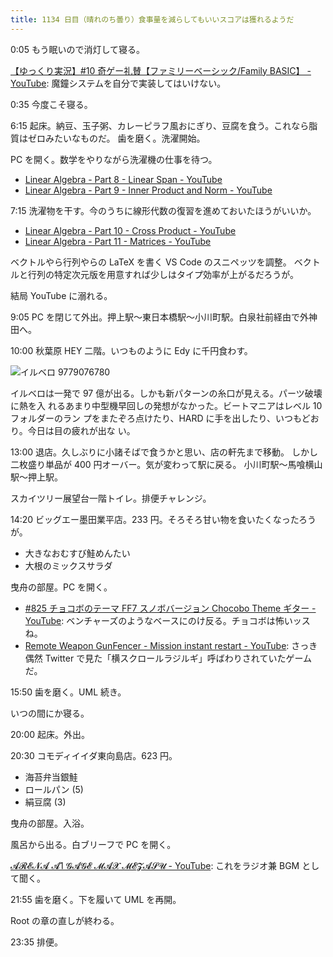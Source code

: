 ```yaml
---
title: 1134 日目（晴れのち曇り）食事量を減らしてもいいスコアは獲れるようだ
---
```


0:05 もう眠いので消灯して寝る。

[【ゆっくり実況】#10 奇ゲー礼賛【ファミリーベーシック/Family BASIC】 - YouTube](https://www.youtube.com/watch?v=c4_c3tm-5qQ):
魔鐘システムを自分で実装してはいけない。

0:35 今度こそ寝る。

6:15 起床。納豆、玉子粥、カレーピラフ風おにぎり、豆腐を食う。これなら脂質はゼロみたいなものだ。
歯を磨く。洗濯開始。

PC を開く。数学をやりながら洗濯機の仕事を待つ。

* [Linear Algebra - Part 8 - Linear Span - YouTube](https://www.youtube.com/watch?v=h7JpJfAcFFk&list=PLBh2i93oe2quLc5zaxD0WHzQTGrXMwAI6&index=8)
* [Linear Algebra - Part 9 - Inner Product and Norm - YouTube](https://www.youtube.com/watch?v=SCTWQ_W1Cw8&list=PLBh2i93oe2quLc5zaxD0WHzQTGrXMwAI6&index=9)

7:15 洗濯物を干す。今のうちに線形代数の復習を進めておいたほうがいいか。

* [Linear Algebra - Part 10 - Cross Product - YouTube](https://www.youtube.com/watch?v=HZM7K6MEdDU&list=PLBh2i93oe2quLc5zaxD0WHzQTGrXMwAI6&index=10)
* [Linear Algebra - Part 11 - Matrices - YouTube](https://www.youtube.com/watch?v=sCzd7fXxFds&list=PLBh2i93oe2quLc5zaxD0WHzQTGrXMwAI6&index=11)

ベクトルやら行列やらの LaTeX を書く VS Code のスニペッツを調整。
ベクトルと行列の特定次元版を用意すれば少しはタイプ効率が上がるだろうが。

結局 YouTube に溺れる。

9:05 PC を閉じて外出。押上駅～東日本橋駅～小川町駅。白泉社前経由で外神田へ。

10:00 秋葉原 HEY 二階。いつものように Edy に千円食わす。

![イルベロ 9779076780](https://pbs.twimg.com/media/FxwccoRaIAEsFps?format=jpg&name=small)

イルベロは一発で 97 億が出る。しかも新パターンの糸口が見える。パーツ破壊に熱を入
れるあまり中型機早回しの発想がなかった。ビートマニアはレベル 10 フォルダーのラン
プをまたぞろ点けたり、HARD に手を出したり、いつもどおり。今日は目の疲れが出な
い。

13:00 退店。久しぶりに小諸そばで食うかと思い、店の軒先まで移動。
しかし二枚盛り単品が 400 円オーバー。気が変わって駅に戻る。
小川町駅～馬喰横山駅～押上駅。

スカイツリー展望台一階トイレ。排便チャレンジ。

14:20 ビッグエー墨田業平店。233 円。そろそろ甘い物を食いたくなったろうが。

* 大きなおむすび鮭めんたい
* 大根のミックスサラダ

曳舟の部屋。PC を開く。

* [#825 チョコボのテーマ FF7 スノボバージョン Chocobo Theme ギター - YouTube](https://www.youtube.com/watch?v=JDSHhDtU3Zw):
  ベンチャーズのようなベースにのけ反る。チョコボは怖いッスね。
* [Remote Weapon GunFencer - Mission instant restart - YouTube](https://www.youtube.com/watch?v=RU5pqzLArxE):
  さっき偶然 Twitter で見た「横スクロールラジルギ」呼ばわりされていたゲームだ。

15:50 歯を磨く。UML 続き。

いつの間にか寝る。

20:00 起床。外出。

20:30 コモディイイダ東向島店。623 円。

* 海苔弁当銀鮭
* ロールパン (5)
* 絹豆腐 (3)

曳舟の部屋。入浴。

風呂から出る。白ブリーフで PC を開く。

[𝓐𝓡𝓔𝓝𝓐 𝓐1 𝓖𝓐𝓖𝓔 𝓜𝓐𝓧 𝓜𝓔𝓩𝓐𝓢𝓤 - YouTube](https://www.youtube.com/watch?v=BNrKnC_hrpg):
これをラジオ兼 BGM として聞く。

21:55 歯を磨く。下を履いて UML を再開。

Root の章の直しが終わる。

23:35 排便。
